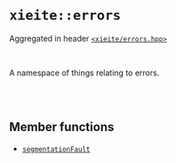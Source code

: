 # `xieite::errors`
Aggregated in header [`<xieite/errors.hpp>`](../include/xieite/errors.hpp)

<br/>

A namespace of things relating to errors.

<br/><br/>

## Member functions
- [`segmentationFault`](../docs/errors/segmentationFault.md)
